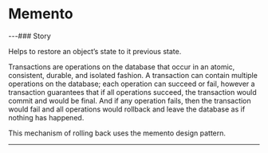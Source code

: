 # Memento
---### Story 


Helps to restore an object’s state to it previous state.

Transactions are operations on the database that occur in an atomic, consistent, durable, and isolated fashion. 
A transaction can contain multiple operations on the database; each operation can succeed or fail, however a transaction guarantees that if all operations succeed, 
the transaction would commit and would be final. 
And if any operation fails, then the transaction would fail and all operations would rollback and leave the database as if nothing has happened.

This mechanism of rolling back uses the memento design pattern. 


---